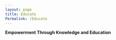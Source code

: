 ```yaml
---
layout: page
title: Educate
Permalink: /Educate
---
```

<b>Empowerment Through Knowledge and Education</b>  

